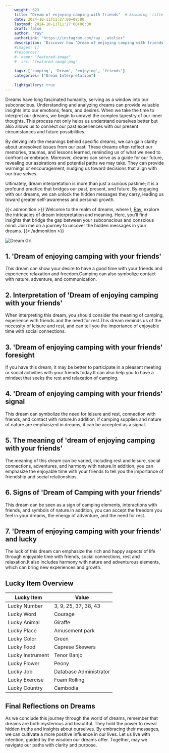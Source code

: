 ```yaml
---
    weight: 623
    title: "Dream of enjoying camping with friends"  # Assuming 'title' column exists
    date: 2024-10-11T11:27:00+08:00
    lastmod: 2024-10-11T11:27:00+08:00
    draft: false
    author: "ray"
    authorLink: "https://instagram.com/ray._.atelier"
    description: "Discover how 'Dream of enjoying camping with friends' can interpret your future and uncover its significant meanings in your life."
    #images: []
    #resources:
    #- name: "featured-image"
    #  src: "featured-image.png"
    
    tags: ['camping', 'Dream', 'enjoying', 'friends']
    categories: ["Dream Interpretation"]
    
    lightgallery: true
---
```

    
Dreams have long fascinated humanity, serving as a window into our subconscious. Understanding and analyzing dreams can provide valuable insights into our emotions, fears, and desires. When we take the time to interpret our dreams, we begin to unravel the complex tapestry of our inner thoughts. This process not only helps us understand ourselves better but also allows us to connect our past experiences with our present circumstances and future possibilities.

By delving into the meanings behind specific dreams, we can gain clarity about unresolved issues from our past. These dreams often reflect our memories, traumas, and lessons learned, reminding us of what we need to confront or embrace. Moreover, dreams can serve as a guide for our future, revealing our aspirations and potential paths we may take. They can provide warnings or encouragement, nudging us toward decisions that align with our true selves.

Ultimately, dream interpretation is more than just a curious pastime; it is a profound practice that bridges our past, present, and future. By engaging with our dreams, we can unlock the hidden messages they carry, leading us toward greater self-awareness and personal growth.

{{< admonition >}}
Welcome to the realm of dreams, where I, [Ray](https://instagram.com/ray._.atelier), explore the intricacies of dream interpretation and meaning. Here, you’ll find insights that bridge the gap between your subconscious and conscious mind. Join me on a journey to uncover the hidden messages in your dreams.
{{< /admonition >}}

![Dream Grl](https://cdn.pixabay.com/photo/2017/11/02/03/35/gothic-2910057_1280.jpg "Dream Grl")

## 1. 'Dream of enjoying camping with your friends'
This dream can show your desire to have a good time with your friends and experience relaxation and freedom.Camping can also symbolize contact with nature, adventure, and communication.

## 2. Interpretation of 'Dream of enjoying camping with your friends'
When interpreting this dream, you should consider the meaning of camping, experience with friends and the need for rest.This dream reminds us of the necessity of leisure and rest, and can tell you the importance of enjoyable time with social connections.

## 3. 'Dream of enjoying camping with your friends' foresight
If you have this dream, it may be better to participate in a pleasant meeting or social activities with your friends today.It can also help you to have a mindset that seeks the rest and relaxation of camping.

## 4. 'Dream of enjoying camping with your friends' signal
This dream can symbolize the need for leisure and rest, connection with friends, and contact with nature.In addition, if camping supplies and nature of nature are emphasized in dreams, it can be accepted as a signal.

## 5. The meaning of 'dream of enjoying camping with your friends'
The meaning of this dream can be varied, including rest and leisure, social connections, adventures, and harmony with nature.In addition, you can emphasize the enjoyable time with your friends to tell you the importance of friendship and social relationships.

## 6. Signs of 'Dream of Camping with your friends'
This dream can be seen as a sign of camping elements, interactions with friends, and symbols of nature.In addition, you can accept the freedom you feel in your dreams, the energy of adventure, and the need for rest.

## 7. 'Dream of enjoying camping with your friends' and lucky
The luck of this dream can emphasize the rich and happy aspects of life through enjoyable time with friends, social connections, rest and relaxation.It also includes harmony with nature and adventurous elements, which can bring new experiences and growth.

## Lucky Item Overview
| Lucky Item          | Value              |
|---------------|--------------------|
| Lucky Number        | 3, 9, 25, 37, 38, 43  |
| Lucky Word          | Courage |
| Lucky Animal        | Giraffe |
| Lucky Place         | Amusement park     |
| Lucky Color         | Green     |
| Lucky Food          | Caprese Skewers      |
| Lucky Instrument    | Tenor Banjo |
| Lucky Flower        | Peony    |
| Lucky Job           | Database Administrator       |
| Lucky Exercise      | Foam Rolling  |
| Lucky Country       | Cambodia    |


##  Final Reflections on Dreams

As we conclude this journey through the world of dreams, remember that dreams are both mysterious and beautiful. They hold the power to reveal hidden truths and insights about ourselves. By embracing their messages, we can cultivate a more positive influence in our lives. Let us live with intention, guided by the wisdom our dreams offer. Together, may we navigate our paths with clarity and purpose.
